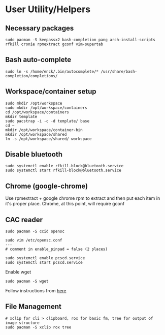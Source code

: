 # User Utility/Helpers

## Necessary packages
```
sudo pacman -S keepassx2 bash-completion pang arch-install-scripts rfkill cronie rpmextract gconf vim-supertab
```

## Bash auto-complete
```
sudo ln -s /home/enck/.bin/autocomplete/* /usr/share/bash-completion/completions/
```

## Workspace/container setup
```
sudo mkdir /opt/workspace
sudo mkdir /opt/workspace/containers
cd /opt/workspace/containers
mkdir template
sudo pacstrap -i -c -d template/ base
cd ~
mkdir /opt/workspace/container-bin
mkdir /opt/workspace/shared
ln -s /opt/workspace/shared/ workspace
```

## Disable bluetooth
```
sudo systemctl enable rfkill-block@bluetooth.service
sudo systemctl start rfkill-block@bluetooth.service
```

## Chrome (google-chrome)
Use rpmextract + google chrome rpm to extract and then put each item in it's proper place. Chrome, at this point, will require gconf

## CAC reader
```
sudo pacman -S ccid opensc
```

```
sudo vim /etc/opensc.conf
---
# comment in enable_pinpad = false (2 places)
```

```
sudo systemctl enable pcscd.service
sudo systemctl start pcscd.service
```

Enable wget
```
sudo pacman -S wget
```

Follow instructions from [here](https://github.com/enckse/howdoi/blob/master/software/chrome/dod-certs.md)

## File Management
```
# xclip for cli > clipboard, rox for basic fm, tree for output of image structure
sudo pacman -S xclip rox tree
```
